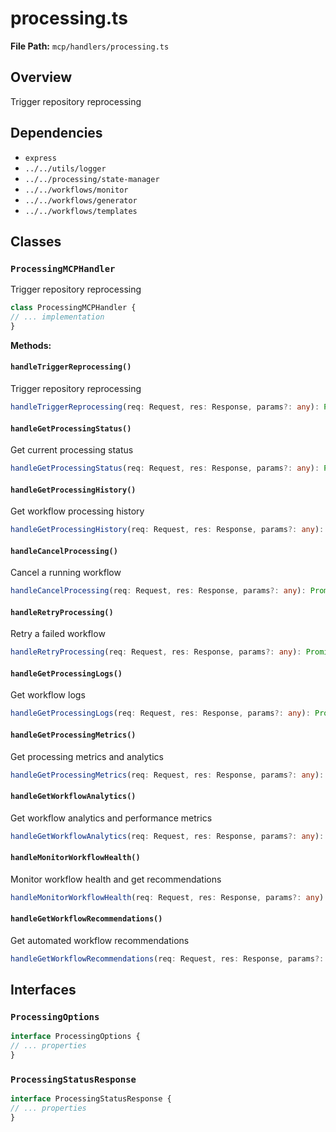# processing.ts

**File Path:** `mcp/handlers/processing.ts`

## Overview

Trigger repository reprocessing

## Dependencies

- `express`
- `../../utils/logger`
- `../../processing/state-manager`
- `../../workflows/monitor`
- `../../workflows/generator`
- `../../workflows/templates`

## Classes

### `ProcessingMCPHandler`

Trigger repository reprocessing

```typescript
class ProcessingMCPHandler {
// ... implementation
}
```

**Methods:**

#### `handleTriggerReprocessing()`

Trigger repository reprocessing

```typescript
handleTriggerReprocessing(req: Request, res: Response, params?: any): Promise<void> {
```

#### `handleGetProcessingStatus()`

Get current processing status

```typescript
handleGetProcessingStatus(req: Request, res: Response, params?: any): Promise<void> {
```

#### `handleGetProcessingHistory()`

Get workflow processing history

```typescript
handleGetProcessingHistory(req: Request, res: Response, params?: any): Promise<void> {
```

#### `handleCancelProcessing()`

Cancel a running workflow

```typescript
handleCancelProcessing(req: Request, res: Response, params?: any): Promise<void> {
```

#### `handleRetryProcessing()`

Retry a failed workflow

```typescript
handleRetryProcessing(req: Request, res: Response, params?: any): Promise<void> {
```

#### `handleGetProcessingLogs()`

Get workflow logs

```typescript
handleGetProcessingLogs(req: Request, res: Response, params?: any): Promise<void> {
```

#### `handleGetProcessingMetrics()`

Get processing metrics and analytics

```typescript
handleGetProcessingMetrics(req: Request, res: Response, params?: any): Promise<void> {
```

#### `handleGetWorkflowAnalytics()`

Get workflow analytics and performance metrics

```typescript
handleGetWorkflowAnalytics(req: Request, res: Response, params?: any): Promise<void> {
```

#### `handleMonitorWorkflowHealth()`

Monitor workflow health and get recommendations

```typescript
handleMonitorWorkflowHealth(req: Request, res: Response, params?: any): Promise<void> {
```

#### `handleGetWorkflowRecommendations()`

Get automated workflow recommendations

```typescript
handleGetWorkflowRecommendations(req: Request, res: Response, params?: any): Promise<void> {
```

## Interfaces

### `ProcessingOptions`

```typescript
interface ProcessingOptions {
// ... properties
}
```

### `ProcessingStatusResponse`

```typescript
interface ProcessingStatusResponse {
// ... properties
}
```

